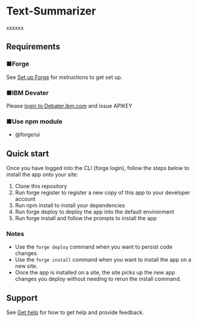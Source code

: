 # Text-Summarizer
xxxxxx


## Requirements
### ■Forge
See [Set up Forge](https://developer.atlassian.com/platform/forge/set-up-forge/) for instructions to get set up.

### ■IBM Devater
Please [login to Debater.ibm.com](https://early-access-program.debater.res.ibm.com//) and issue APIKEY

### ■Use npm module 
 - @forge/ui

## Quick start
Once you have logged into the CLI (forge login), follow the steps below to install the app onto your site:
1. Clone this repository
2. Run forge register to register a new copy of this app to your developer account
3. Run npm install to install your dependencies
4. Run forge deploy to deploy the app into the default environment
5. Run forge install and follow the prompts to install the app

### Notes
- Use the `forge deploy` command when you want to persist code changes.
- Use the `forge install` command when you want to install the app on a new site.
- Once the app is installed on a site, the site picks up the new app changes you deploy without needing to rerun the install command.

## Support
See [Get help](https://developer.atlassian.com/platform/forge/get-help/) for how to get help and provide feedback.
